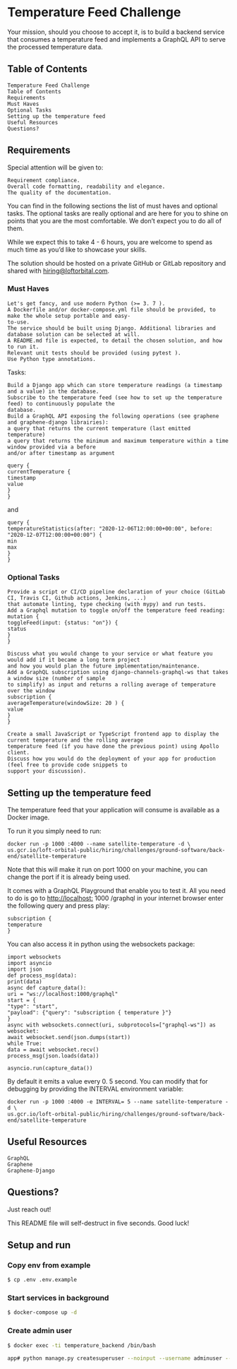 # Temperature Feed Challenge

Your mission, should you choose to accept it, is to build a backend service that consumes a temperature feed and
implements a GraphQL API to serve the processed temperature data.

## Table of Contents

```
Temperature Feed Challenge
Table of Contents
Requirements
Must Haves
Optional Tasks
Setting up the temperature feed
Useful Resources
Questions?
```
## Requirements

Special attention will be given to:

```
Requirement compliance.
Overall code formatting, readability and elegance.
The quality of the documentation.
```
You can find in the following sections the list of must haves and optional tasks. The optional tasks are really optional
and are here for you to shine on points that you are the most comfortable. We donʼt expect you to do all of them.

While we expect this to take 4 - 6 hours, you are welcome to spend as much time as youʼd like to showcase your
skills.

The solution should be hosted on a private GitHub or GitLab repository and shared with hiring@loftorbital.com.

### Must Haves

```
Let's get fancy, and use modern Python (>= 3. 7 ).
A Dockerfile and/or docker-compose.yml file should be provided, to make the whole setup portable and easy-
to-use.
The service should be built using Django. Additional libraries and database solution can be selected at will.
A README.md file is expected, to detail the chosen solution, and how to run it.
Relevant unit tests should be provided (using pytest ).
Use Python type annotations.
```
Tasks:

```
Build a Django app which can store temperature readings (a timestamp and a value) in the database.
Subscribe to the temperature feed (see how to set up the temperature feed) to continuously populate the
database.
Build a GraphQL API exposing the following operations (see graphene and graphene-django librairies):
a query that returns the current temperature (last emitted temperature)
a query that returns the minimum and maximum temperature within a time window provided via a before
and/or after timestamp as argument
```

```
query {
currentTemperature {
timestamp
value
}
}
```
and

```
query {
temperatureStatistics(after: "2020-12-06T12:00:00+00:00", before: "2020-12-07T12:00:00+00:00") {
min
max
}
}
```
### Optional Tasks

```
Provide a script or CI/CD pipeline declaration of your choice (GitLab CI, Travis CI, Github actions, Jenkins, ...)
that automate linting, type checking (with mypy) and run tests.
Add a Graphql mutation to toggle on/off the temperature feed reading:
mutation {
toggleFeed(input: {status: "on"}) {
status
}
}
```
```
Discuss what you would change to your service or what feature you would add if it became a long term project
and how you would plan the future implementation/maintenance.
Add a GraphQL subscription using django-channels-graphql-ws that takes a window size (number of sample
to simplify) as input and returns a rolling average of temperature over the window
subscription {
averageTemperature(windowSize: 20 ) {
value
}
}
```
```
Create a small JavaScript or TypeScript frontend app to display the current temperature and the rolling average
temperature feed (if you have done the previous point) using Apollo client.
Discuss how you would do the deployment of your app for production (feel free to provide code snippets to
support your discussion).
```
## Setting up the temperature feed

The temperature feed that your application will consume is available as a Docker image.

To run it you simply need to run:

```
docker run -p 1000 :4000 --name satellite-temperature -d \
us.gcr.io/loft-orbital-public/hiring/challenges/ground-software/back-end/satellite-temperature
```
Note that this will make it run on port 1000 on your machine, you can change the port if it is already being used.

It comes with a GraphQL Playground that enable you to test it. All you need to do is go to
[http://localhost:](http://localhost:) 1000 /graphql in your internet browser enter the following query and press play:


```
subscription {
temperature
}
```
You can also access it in python using the websockets package:

```
import websockets
import asyncio
import json
def process_msg(data):
print(data)
async def capture_data():
uri = "ws://localhost:1000/graphql"
start = {
"type": "start",
"payload": {"query": "subscription { temperature }"}
}
async with websockets.connect(uri, subprotocols=["graphql-ws"]) as websocket:
await websocket.send(json.dumps(start))
while True:
data = await websocket.recv()
process_msg(json.loads(data))
```
```
asyncio.run(capture_data())
```
By default it emits a value every 0. 5 second. You can modify that for debugging by providing the INTERVAL
environment variable:

```
docker run -p 1000 :4000 -e INTERVAL= 5 --name satellite-temperature -d \
us.gcr.io/loft-orbital-public/hiring/challenges/ground-software/back-end/satellite-temperature
```
## Useful Resources

```
GraphQL
Graphene
Graphene-Django
```
## Questions?

Just reach out!

This README file will self-destruct in five seconds. Good luck!







## Setup and run

### Copy env from example
```sh
$ cp .env .env.example
```

### Start services in background 

```sh
$ docker-compose up -d
```

### Create admin user

```sh
$ docker exec -ti temperature_backend /bin/bash

app# python manage.py createsuperuser --noinput --username adminuser --email admin@example.com
```


